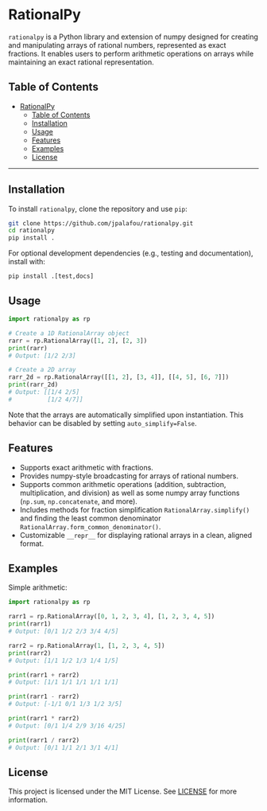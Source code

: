 # RationalPy

`rationalpy` is a Python library and extension of numpy designed for creating and manipulating arrays of rational numbers, represented as exact fractions. It enables users to perform arithmetic operations on arrays while maintaining an exact rational representation.

## Table of Contents
- [RationalPy](#rationalpy)
  - [Table of Contents](#table-of-contents)
  - [Installation](#installation)
  - [Usage](#usage)
  - [Features](#features)
  - [Examples](#examples)
  - [License](#license)

---

## Installation

To install `rationalpy`, clone the repository and use `pip`:

```bash
git clone https://github.com/jpalafou/rationalpy.git
cd rationalpy
pip install .
```

For optional development dependencies (e.g., testing and documentation), install with:

```pip install .[test,docs]```

## Usage

```py
import rationalpy as rp

# Create a 1D RationalArray object
rarr = rp.RationalArray([1, 2], [2, 3])
print(rarr)
# Output: [1/2 2/3]

# Create a 2D array
rarr_2d = rp.RationalArray([[1, 2], [3, 4]], [[4, 5], [6, 7]])
print(rarr_2d)
# Output: [[1/4 2/5]
#          [1/2 4/7]]
```

Note that the arrays are automatically simplified upon instantiation. This behavior can be disabled by setting `auto_simplify=False`.

## Features

* Supports exact arithmetic with fractions.
* Provides numpy-style broadcasting for arrays of rational numbers.
* Supports common arithmetic operations (addition, subtraction, multiplication, and division) as well as some numpy array functions (`np.sum`, `np.concatenate`, and more).
* Includes methods for fraction simplification `RationalArray.simplify()` and finding the least common denominator `RationalArray.form_common_denominator()`.
* Customizable `__repr__` for displaying rational arrays in a clean, aligned format.

## Examples

Simple arithmetic:

```py
import rationalpy as rp

rarr1 = rp.RationalArray([0, 1, 2, 3, 4], [1, 2, 3, 4, 5])
print(rarr1)
# Output: [0/1 1/2 2/3 3/4 4/5]

rarr2 = rp.RationalArray(1, [1, 2, 3, 4, 5])
print(rarr2)
# Output: [1/1 1/2 1/3 1/4 1/5]

print(rarr1 + rarr2)
# Output: [1/1 1/1 1/1 1/1 1/1]

print(rarr1 - rarr2)
# Output: [-1/1 0/1 1/3 1/2 3/5]

print(rarr1 * rarr2)
# Output: [0/1 1/4 2/9 3/16 4/25]

print(rarr1 / rarr2)
# Output: [0/1 1/1 2/1 3/1 4/1]
```

## License

This project is licensed under the MIT License. See [LICENSE](https://github.com/jpalafou/rationalpy/blob/main/LICENSE) for more information.
